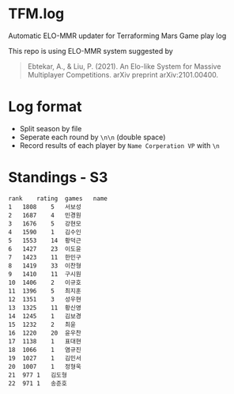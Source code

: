 # TFM.log
Automatic ELO-MMR updater for Terraforming Mars Game play log

This repo is using ELO-MMR system suggested by
> Ebtekar, A., & Liu, P. (2021). An Elo-like System for Massive Multiplayer Competitions. arXiv preprint arXiv:2101.00400.


# Log format
* Split season by file
* Seperate each round by `\n\n` (double space)
* Record results of each player by 
`Name Corperation VP`
with `\n`

# Standings - S3
```csv
rank	rating	games	name
1	1808	5	서보성
2	1687	4	민경원
3	1676	5	강현모
4	1590	1	김수인
5	1553	14	황덕근
6	1427	23	이도윤
7	1423	11	한민구
8	1419	33	이찬형
9	1410	11	구시원
10	1406	2	이규호
11	1396	5	최지훈
12	1351	3	성우현
13	1325	11	황신영
14	1245	1	김보경
15	1232	2	최윤
16	1220	20	윤우찬
17	1138	1	표대현
18	1066	1	염규진
19	1027	1	김민서
20	1007	1	정형욱
21	977	1	김도형
22	971	1	송준호
```
